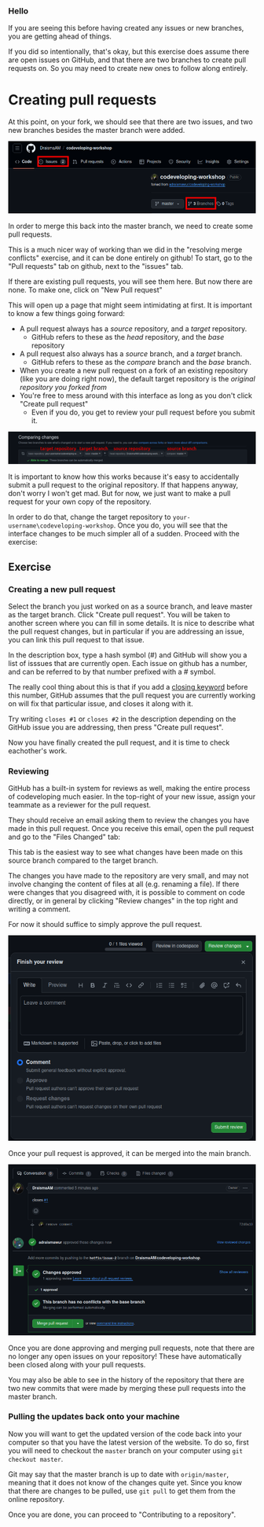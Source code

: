 ### Hello
If you are seeing this before having created any issues or new branches, you are getting ahead of things.

If you did so intentionally, that's okay, but this exercise does assume there are open issues on GitHub, and that there are two branches to create pull requests on.
So you may need to create new ones to follow along entirely.

# Creating pull requests

At this point, on your fork, we should see that there are two issues, and two new branches besides the master branch were added.

[![After creating issues and stuff](images/after-issues.png)](/images/after-issues.png)

In order to merge this back into the master branch, we need to create some pull requests.

This is a much nicer way of working than we did in the "resolving merge conflicts" exercise, and it can be done entirely on github!
To start, go to the "Pull requests" tab on github, next to the "issues" tab.

If there are existing pull requests, you will see them here.
But now there are none.
To make one, click on "New Pull request"

This will open up a page that might seem intimidating at first.
It is important to know a few things going forward:

- A pull request always has a _source_ repository, and a _target_ repository.
    - GitHub refers to these as the _head_ repository, and the _base_ repository
- A pull request also always has a _source_ branch, and a _target_ branch.
    - GitHub refers to these as the _compare_ branch and the _base_ branch.
- When you create a new pull request on a fork of an existing repository (like you are doing right now), the default target repository is the _original repository you forked from_
- You're free to mess around with this interface as long as you don't click "Create pull request"
    - Even if you do, you get to review your pull request before you submit it.

[![Pull request branches](images/pull-request-branches.png)](/images/pull-request-branches.png)

It is important to know how this works because it's easy to accidentally submit a pull request to the original repository.
If that happens anyway, don't worry I won't get mad.
But for now, we just want to make a pull request for your own copy of the repository.

In order to do that, change the target repository to `your-username\codeveloping-workshop`.
Once you do, you will see that the interface changes to be much simpler all of a sudden.
Proceed with the exercise:

## Exercise

### Creating a new pull request

Select the branch you just worked on as a source branch, and leave master as the target branch.
Click "Create pull request".
You will be taken to another screen where you can fill in some details.
It is nice to describe what the pull request changes, but in particular if you are addressing an issue, you can link this pull request to that issue.

In the description box, type a hash symbol (#) and GitHub will show you a list of isssues that are currently open.
Each issue on github has a number, and can be referred to by that number prefixed with a # symbol.

The really cool thing about this is that if you add a [closing keyword](https://docs.github.com/articles/closing-issues-using-keywords) before this number, GitHub assumes that the pull request you are currently working on will fix that particular issue, and closes it along with it.

Try writing `closes #1` or `closes #2` in the description depending on the GitHub issue you are addressing, then press "Create pull request".

Now you have finally created the pull request, and it is time to check eachother's work.

### Reviewing

GitHub has a built-in system for reviews as well, making the entire process of codeveloping much easier.
In the top-right of your new issue, assign your teammate as a reviewer for the pull request.

They should receive an email asking them to review the changes you have made in this pull request.
Once you receive this email, open the pull request and go to the "Files Changed" tab:

This tab is the easiest way to see what changes have been made on this source branch compared to the target branch.

The changes you have made to the repository are very small, and may not involve changing the content of files at all (e.g. renaming a file).
If there were changes that you disagreed with, it is possible to comment on code directly, or in general by clicking "Review changes" in the top right and writing a comment.

For now it should suffice to simply approve the pull request.

[![Review changes](/images/review-changes.png)](images/review-changes.png)

Once your pull request is approved, it can be merged into the main branch.

[![Changes approved](/images/changes-approved.png)](images/changes-approved.png)

Once you are done approving and merging pull requests, note that there are no longer any open issues on your repository!
These have automatically been closed along with your pull requests.

You may also be able to see in the history of the repository that there are two new commits that were made by merging these pull requests into the master branch.

### Pulling the updates back onto your machine

Now you will want to get the updated version of the code back into your computer so that you have the latest version of the website.
To do so, first you will need to checkout the `master` branch on your computer using `git checkout master`.

Git may say that the master branch is up to date with `origin/master`, meaning that it does not know of the changes quite yet.
Since you know that there are changes to be pulled, use `git pull` to get them from the online repository.

Once you are done, you can proceed to "Contributing to a repository".
